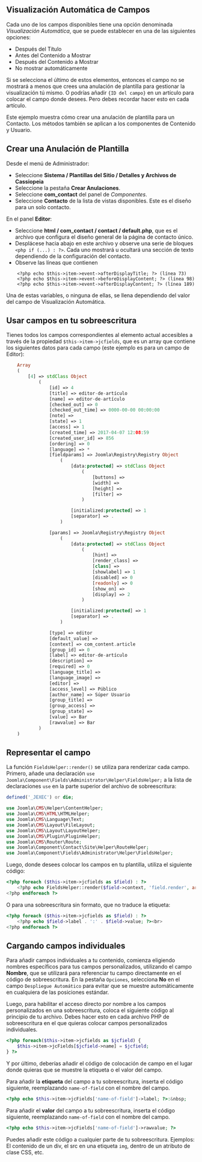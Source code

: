 <!-- Filename: J3.x:Adding_custom_fields/Overrides / Display title: Reemplazos de Plantilla -->

## Visualización Automática de Campos

Cada uno de los campos disponibles tiene una opción denominada *Visualización Automática*, que se puede establecer en una de las siguientes opciones:

* Después del Título
* Antes del Contenido a Mostrar
* Después del Contenido a Mostrar
* No mostrar automáticamente

Si se selecciona el último de estos elementos, entonces el campo no se mostrará a menos que crees una anulación de plantilla para gestionar la visualización tú mismo. O podrías añadir `{ID del campo}` en un artículo para colocar el campo donde desees. Pero debes recordar hacer esto en cada artículo.

Este ejemplo muestra cómo crear una anulación de plantilla para un Contacto. Los métodos también se aplican a los componentes de Contenido y Usuario.

## Crear una Anulación de Plantilla

Desde el menú de Administrador:

* Seleccione **Sistema / Plantillas del Sitio / Detalles y Archivos de Cassiopeia**
* Seleccione la pestaña **Crear Anulaciones**.
* Seleccione **com_contact** del panel de *Componentes*.
* Seleccione **Contacto** de la lista de vistas disponibles. Este es el diseño para un solo contacto.

En el panel **Editor**:
* Seleccione **html / com_contact / contact / default.php**, que es el archivo que configura el diseño general de la página de contacto único.
* Desplácese hacia abajo en este archivo y observe una serie de bloques `<php if (...) : ?>`. Cada uno mostrará u ocultará una sección de texto dependiendo de la configuración del contacto.
* Observe las líneas que contienen
```
    <?php echo $this->item->event->afterDisplayTitle; ?> (línea 73)
    <?php echo $this->item->event->beforeDisplayContent; ?> (línea 98)
    <?php echo $this->item->event->afterDisplayContent; ?> (línea 189)
```
Una de estas variables, o ninguna de ellas, se llena dependiendo del valor del campo de Visualización Automática.

## Usar campos en tu sobreescritura

Tienes todos los campos correspondientes al elemento actual accesibles a través de la propiedad `$this->item->jcfields`, que es un array que contiene los siguientes datos para cada campo (este ejemplo es para un campo de Editor):

```php
    Array
    (
        [4] => stdClass Object
            (
                [id] => 4
                [title] => editor-de-artículo
                [name] => editor-de-artículo
                [checked_out] => 0
                [checked_out_time] => 0000-00-00 00:00:00
                [note] =>
                [state] => 1
                [access] => 1
                [created_time] => 2017-04-07 12:08:59
                [created_user_id] => 856
                [ordering] => 0
                [language] => *
                [fieldparams] => Joomla\Registry\Registry Object
                    (
                        [data:protected] => stdClass Object
                            (
                                [buttons] =>
                                [width] =>
                                [height] =>
                                [filter] =>
                            )

                        [initialized:protected] => 1
                        [separator] => .
                    )

                [params] => Joomla\Registry\Registry Object
                    (
                        [data:protected] => stdClass Object
                            (
                                [hint] =>
                                [render_class] =>
                                [class] =>
                                [showlabel] => 1
                                [disabled] => 0
                                [readonly] => 0
                                [show_on] =>
                                [display] => 2
                            )

                        [initialized:protected] => 1
                        [separator] => .
                    )

                [type] => editor
                [default_value] =>
                [context] => com_content.article
                [group_id] => 0
                [label] => editor-de-artículo
                [description] =>
                [required] => 0
                [language_title] =>
                [language_image] =>
                [editor] =>
                [access_level] => Público
                [author_name] => Súper Usuario
                [group_title] =>
                [group_access] =>
                [group_state] =>
                [value] => Bar
                [rawvalue] => Bar
            )
    )
```

## Representar el campo

La función `FieldsHelper::render()` se utiliza para renderizar cada campo. Primero, añade una declaración `use Joomla\Component\Fields\Administrator\Helper\FieldsHelper;` a la lista de declaraciones `use` en la parte superior del archivo de sobreescritura:

```php
defined('_JEXEC') or die;

use Joomla\CMS\Helper\ContentHelper;
use Joomla\CMS\HTML\HTMLHelper;
use Joomla\CMS\Language\Text;
use Joomla\CMS\Layout\FileLayout;
use Joomla\CMS\Layout\LayoutHelper;
use Joomla\CMS\Plugin\PluginHelper;
use Joomla\CMS\Router\Route;
use Joomla\Component\Contact\Site\Helper\RouteHelper;
use Joomla\Component\Fields\Administrator\Helper\FieldsHelper;
```

Luego, donde desees colocar los campos en tu plantilla, utiliza el siguiente código:
```php
<?php foreach ($this->item->jcfields as $field) : ?>
    <?php echo FieldsHelper::render($field->context, 'field.render', array('field' => $field)); ?><br>
<?php endforeach ?>
```

O para una sobreescritura sin formato, que no traduce la etiqueta:

```php
<?php foreach ($this->item->jcfields as $field) : ?>
    <?php echo $field->label . ':' . $field->value; ?><br>
<?php endforeach ?>
```

## Cargando campos individuales

Para añadir campos individuales a tu contenido, comienza eligiendo nombres específicos para tus campos personalizados, utilizando el campo **Nombre**, que se utilizará para referenciar tu campo directamente en el código de sobreescritura. En la pestaña `Opciones`, selecciona **No** en el campo `Despliegue Automático` para evitar que se muestre automáticamente en cualquiera de las posiciones estándar.

Luego, para habilitar el acceso directo por nombre a los campos personalizados en una sobreescritura, coloca el siguiente código al principio de tu archivo. Debes hacer esto en cada archivo PHP de sobreescritura en el que quieras colocar campos personalizados individuales.

```php
<?php foreach($this->item->jcfields as $jcfield) {
    $this->item->jcFields[$jcfield->name] = $jcfield;
} ?>
```

Y por último, deberías añadir el código de colocación de campo en el lugar donde quieras que se muestre la etiqueta o el valor del campo.

Para añadir la **etiqueta** del campo a tu sobreescritura, inserta el código siguiente, reemplazando `name-of-field` con el nombre del campo.

```php
<?php echo $this->item->jcFields['name-of-field']->label; ?>:&nbsp;
```

Para añadir el **valor** del campo a tu sobreescritura, inserta el código siguiente, reemplazando `name-of-field` con el nombre del campo.

```php
<?php echo $this->item->jcFields['name-of-field']->rawvalue; ?>
```

Puedes añadir este código a cualquier parte de tu sobreescritura. Ejemplos: El contenido de un div, el src en una etiqueta `img`, dentro de un atributo de clase CSS, etc.

